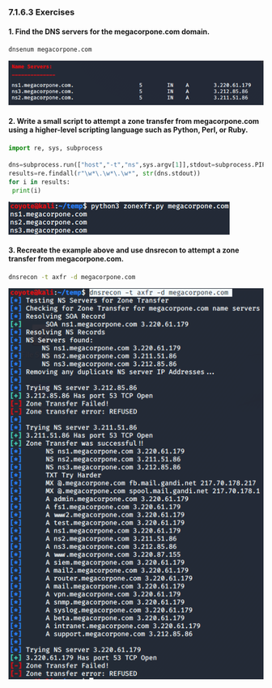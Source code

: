 ### 7.1.6.3 Exercises
#### 1. Find the DNS servers for the megacorpone.com domain.

```bash
dnsenum megacorpone.com
```

![image-20200616191838123](.7.1.6.3.assets/image-20200616191838123.png)

#### 2. Write a small script to attempt a zone transfer from megacorpone.com using a higher-level scripting language such as Python, Perl, or Ruby.

```python
import re, sys, subprocess

dns=subprocess.run(["host","-t","ns",sys.argv[1]],stdout=subprocess.PIPE)
results=re.findall(r"\w*\.\w*\.\w*", str(dns.stdout))
for i in results:
 print(i)
```

![image-20200616232200857](.7.1.6.3.assets/image-20200616232200857.png)

#### 3. Recreate the example above and use dnsrecon to attempt a zone transfer from megacorpone.com.

```bash
dnsrecon -t axfr -d megacorpone.com
```

![image-20200617111720986](.7.1.6.3.assets/image-20200617111720986.png)